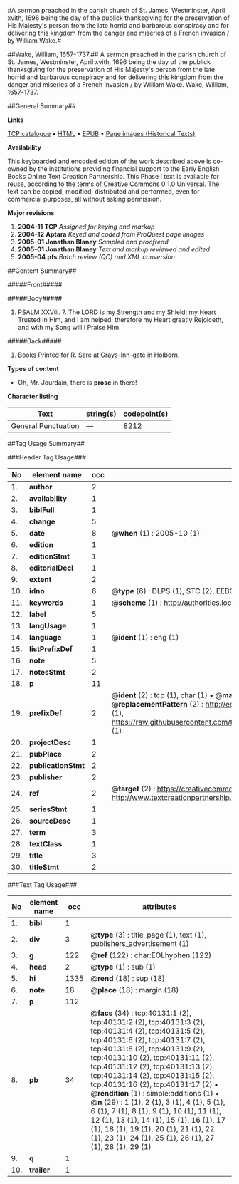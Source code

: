 #A sermon preached in the parish church of St. James, Westminster, April xvith, 1696 being the day of the publick thanksgiving for the preservation of His Majesty's person from the late horrid and barbarous conspiracy and for delivering this kingdom from the danger and miseries of a French invasion / by William Wake.#

##Wake, William, 1657-1737.##
A sermon preached in the parish church of St. James, Westminster, April xvith, 1696 being the day of the publick thanksgiving for the preservation of His Majesty's person from the late horrid and barbarous conspiracy and for delivering this kingdom from the danger and miseries of a French invasion / by William Wake.
Wake, William, 1657-1737.

##General Summary##

**Links**

[TCP catalogue](http://www.ota.ox.ac.uk/tcp/)  • 
[HTML](http://tei.it.ox.ac.uk/tcp/Texts-HTML/free/A66/A66392.html)  • 
[EPUB](http://tei.it.ox.ac.uk/tcp/Texts-EPUB/free/A66/A66392.epub) • 
[Page images (Historical Texts)](https://data.historicaltexts.jisc.ac.uk/view?pubId=eebo-07840569e&pageId=eebo-07840569e-40131-1)

**Availability**

This keyboarded and encoded edition of the
	       work described above is co-owned by the institutions
	       providing financial support to the Early English Books
	       Online Text Creation Partnership. This Phase I text is
	       available for reuse, according to the terms of Creative
	       Commons 0 1.0 Universal. The text can be copied,
	       modified, distributed and performed, even for
	       commercial purposes, all without asking permission.

**Major revisions**

1. __2004-11__ __TCP__ *Assigned for keying and markup*
1. __2004-12__ __Aptara__ *Keyed and coded from ProQuest page images*
1. __2005-01__ __Jonathan Blaney__ *Sampled and proofread*
1. __2005-01__ __Jonathan Blaney__ *Text and markup reviewed and edited*
1. __2005-04__ __pfs__ *Batch review (QC) and XML conversion*

##Content Summary##

#####Front#####

#####Body#####

1. PSALM XXViii. 7. The LORD is my Strength and my
Shield; my Heart Trusted in Him, and I
am helped: therefore my Heart greatly
Rejoiceth, and with my Song will I Praise
Him.

#####Back#####

1. Books Printed for R. Sare at Grays-Inn-gate in Holborn.

**Types of content**

  * Oh, Mr. Jourdain, there is **prose** in there!

**Character listing**


|Text|string(s)|codepoint(s)|
|---|---|---|
|General Punctuation|—|8212|

##Tag Usage Summary##

###Header Tag Usage###

|No|element name|occ|attributes|
|---|---|---|---|
|1.|__author__|2||
|2.|__availability__|1||
|3.|__biblFull__|1||
|4.|__change__|5||
|5.|__date__|8| @__when__ (1) : 2005-10 (1)|
|6.|__edition__|1||
|7.|__editionStmt__|1||
|8.|__editorialDecl__|1||
|9.|__extent__|2||
|10.|__idno__|6| @__type__ (6) : DLPS (1), STC (2), EEBO-CITATION (1), OCLC (1), VID (1)|
|11.|__keywords__|1| @__scheme__ (1) : http://authorities.loc.gov/ (1)|
|12.|__label__|5||
|13.|__langUsage__|1||
|14.|__language__|1| @__ident__ (1) : eng (1)|
|15.|__listPrefixDef__|1||
|16.|__note__|5||
|17.|__notesStmt__|2||
|18.|__p__|11||
|19.|__prefixDef__|2| @__ident__ (2) : tcp (1), char (1)  •  @__matchPattern__ (2) : ([0-9\-]+):([0-9IVX]+) (1), (.+) (1)  •  @__replacementPattern__ (2) : http://eebo.chadwyck.com/downloadtiff?vid=$1&page=$2 (1), https://raw.githubusercontent.com/textcreationpartnership/Texts/master/tcpchars.xml#$1 (1)|
|20.|__projectDesc__|1||
|21.|__pubPlace__|2||
|22.|__publicationStmt__|2||
|23.|__publisher__|2||
|24.|__ref__|2| @__target__ (2) : https://creativecommons.org/publicdomain/zero/1.0/ (1), http://www.textcreationpartnership.org/docs/. (1)|
|25.|__seriesStmt__|1||
|26.|__sourceDesc__|1||
|27.|__term__|3||
|28.|__textClass__|1||
|29.|__title__|3||
|30.|__titleStmt__|2||


###Text Tag Usage###

|No|element name|occ|attributes|
|---|---|---|---|
|1.|__bibl__|1||
|2.|__div__|3| @__type__ (3) : title_page (1), text (1), publishers_advertisement (1)|
|3.|__g__|122| @__ref__ (122) : char:EOLhyphen (122)|
|4.|__head__|2| @__type__ (1) : sub (1)|
|5.|__hi__|1335| @__rend__ (18) : sup (18)|
|6.|__note__|18| @__place__ (18) : margin (18)|
|7.|__p__|112||
|8.|__pb__|34| @__facs__ (34) : tcp:40131:1 (2), tcp:40131:2 (2), tcp:40131:3 (2), tcp:40131:4 (2), tcp:40131:5 (2), tcp:40131:6 (2), tcp:40131:7 (2), tcp:40131:8 (2), tcp:40131:9 (2), tcp:40131:10 (2), tcp:40131:11 (2), tcp:40131:12 (2), tcp:40131:13 (2), tcp:40131:14 (2), tcp:40131:15 (2), tcp:40131:16 (2), tcp:40131:17 (2)  •  @__rendition__ (1) : simple:additions (1)  •  @__n__ (29) : 1 (1), 2 (1), 3 (1), 4 (1), 5 (1), 6 (1), 7 (1), 8 (1), 9 (1), 10 (1), 11 (1), 12 (1), 13 (1), 14 (1), 15 (1), 16 (1), 17 (1), 18 (1), 19 (1), 20 (1), 21 (1), 22 (1), 23 (1), 24 (1), 25 (1), 26 (1), 27 (1), 28 (1), 29 (1)|
|9.|__q__|1||
|10.|__trailer__|1||
